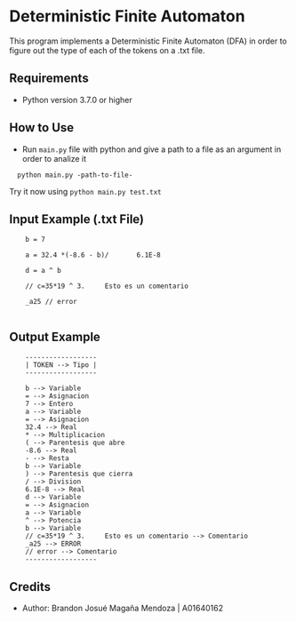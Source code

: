 Deterministic Finite Automaton 
=======
This program implements a Deterministic Finite Automaton (DFA) in order to figure out the type of each of the tokens on a .txt file.

## Requirements
* Python version 3.7.0 or higher

## How to Use
* Run `main.py` file with python and give a path to a file as an argument in order to analize it
```
  python main.py -path-to-file-
```
Try it now using `python main.py test.txt` 

## Input Example (.txt File)
```
    b = 7

    a = 32.4 *(-8.6 - b)/       6.1E-8

    d = a ^ b

    // c=35*19 ^ 3.     Esto es un comentario

    _a25 // error
    
```

## Output Example
```
    ------------------
    | TOKEN --> Tipo |
    ------------------

    b --> Variable
    = --> Asignacion
    7 --> Entero
    a --> Variable
    = --> Asignacion
    32.4 --> Real
    * --> Multiplicacion
    ( --> Parentesis que abre
    -8.6 --> Real
    - --> Resta
    b --> Variable
    ) --> Parentesis que cierra
    / --> Division
    6.1E-8 --> Real
    d --> Variable
    = --> Asignacion
    a --> Variable
    ^ --> Potencia
    b --> Variable
    // c=35*19 ^ 3.     Esto es un comentario --> Comentario
    _a25 --> ERROR
    // error --> Comentario
    ------------------
```

## Credits
- Author: Brandon Josué Magaña Mendoza | A01640162

